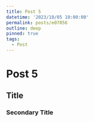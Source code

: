 ```yaml
---
title: Post 5
datetime: '2023/10/05 10:00:00'
permalink: posts/e07056
outline: deep
pinned: true
tags:
  - Post
---
```


# Post 5

## Title

### Secondary Title
